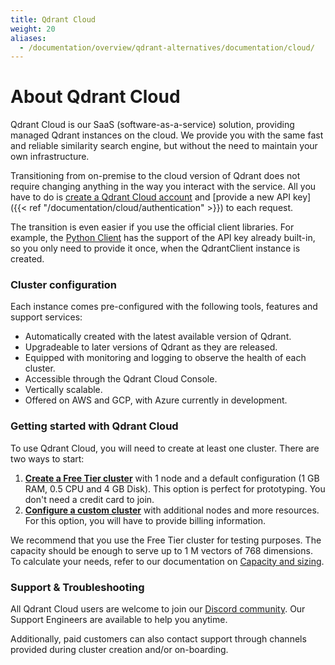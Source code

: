 ```yaml
---
title: Qdrant Cloud
weight: 20
aliases:
  - /documentation/overview/qdrant-alternatives/documentation/cloud/
---
```


# About Qdrant Cloud

Qdrant Cloud is our SaaS (software-as-a-service) solution, providing managed Qdrant instances on the cloud.
We provide you with the same fast and reliable similarity search engine, but without the need to maintain your own infrastructure.

Transitioning from on-premise to the cloud version of Qdrant does not require changing anything in the way you interact with the service. All you have to do is [create a Qdrant Cloud account](https://qdrant.to/cloud) and [provide a new API key]({{< ref "/documentation/cloud/authentication" >}}) to each request.

The transition is even easier if you use the official client libraries. For example, the [Python Client](https://github.com/qdrant/qdrant-client) has the support of the API key already built-in, so you only need to provide it once, when the QdrantClient instance is created.

### Cluster configuration

Each instance comes pre-configured with the following tools, features and support services:

- Automatically created with the latest available version of Qdrant.
- Upgradeable to later versions of Qdrant as they are released.
- Equipped with monitoring and logging to observe the health of each cluster. 
- Accessible through the Qdrant Cloud Console.
- Vertically scalable.
- Offered on AWS and GCP, with Azure currently in development. 

### Getting started with Qdrant Cloud

To use Qdrant Cloud, you will need to create at least one cluster. There are two ways to start:

1. [**Create a Free Tier cluster**](/documentation/cloud/quickstart-cloud) with 
   1 node and a default configuration (1 GB RAM, 0.5 CPU and 4 GB Disk). This
   option is perfect for prototyping. You don't need a credit card to join.
2. [**Configure a custom cluster**](/documentation/cloud/create-cluster) with additional nodes and more resources. For this option, you will have to provide billing information.

We recommend that you use the Free Tier cluster for testing purposes. The
capacity should be enough to serve up to 1 M vectors of 768 dimensions. To
calculate your needs, refer to our documentation on [Capacity and sizing](/documentation/cloud/capacity-sizing). 

### Support & Troubleshooting

All Qdrant Cloud users are welcome to join our [Discord community](https://qdrant.to/discord).
Our Support Engineers are available to help you anytime.

Additionally, paid customers can also contact support through channels provided during cluster
creation and/or on-boarding.
